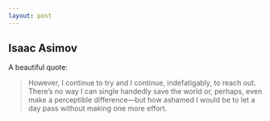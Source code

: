 ```yaml
---
layout: post
---
```

## Isaac Asimov

A beautiful quote:

>However, I continue to try and I continue, indefatigably, to reach out. There’s no way I can single handedly save the world or, perhaps, even make a perceptible difference—but how ashamed I would be to let a day pass without making one more effort.
